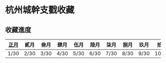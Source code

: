 # 杭州城幹支戳收藏

## 收藏進度

| [正月](01-zhengyue.md) | 貳月 | 叁月 | 肆月 | 伍月 | 陸月 | 柒月 | 捌月 | 玖月 | 拾月 | 冬月 | 臘月 |
| - | - | - | - | - | - | - | - | - | - | - | - |
| 1/30 | 2/30 | 3/30 | 4/30 | 5/30 | 6/30 | 7/30 | 8/30 | 9/30 | 10/30 | 11/30 | 12/30 |

